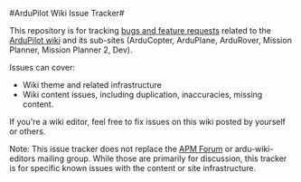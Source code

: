 #ArduPilot Wiki Issue Tracker#

This repository is for tracking [bugs and feature requests](https://github.com/diydrones/ardupilot-wiki-issue-tracker/issues) related to the [ArduPilot wiki](http://ardupilot.com) and its sub-sites (ArduCopter, ArduPlane, ArduRover, Mission Planner, Mission Planner 2, Dev). 

Issues can cover:

* Wiki theme and related infrastructure
* Wiki content issues, including duplication, inaccuracies, missing content.

If you're a wiki editor, feel free to fix issues on this wiki posted by yourself or others.

Note: This issue tracker does not replace the [APM Forum](http://ardupilot.com/forum/viewforum.php?f=2) or ardu-wiki-editors mailing group. While those are primarily for discussion, this tracker is for specific known issues with the content or site infrastructure.
